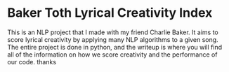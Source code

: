 # Baker Toth Lyrical Creativity Index

This is an NLP project that I made with my friend Charlie Baker. It aims to score lyrical creativity by applying many NLP algorithms to a given song. The entire project is done in python, and the writeup is where you will find all of the information on how we score creativity and the performance of our code. thanks
